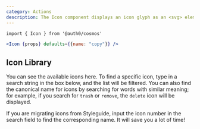 ```yaml
---
category: Actions
description: The Icon component displays an icon glyph as an <svg> element
---
```


`import { Icon } from '@auth0/cosmos'`

```jsx
<Icon {props} defaults={{name: "copy"}} />
```

## Icon Library

You can see the available icons here. To find a specific icon, type in a search string
in the box below, and the list will be filtered. You can also find the canonical name
for icons by searching for words with similar meaning; for example, if you search for
`trash` or `remove`, the `delete` icon will be displayed.

<Alert icon="megaphone" title="Hot tip!" type="information" dismissible={false}>
  If you are migrating icons from Styleguide, input the icon number in the search field to find the corresponding name. It will save you a lot of time!
</Alert>

<IconBrowser />
